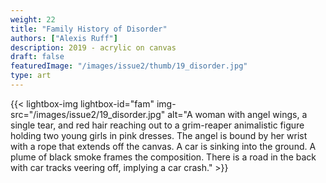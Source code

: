 ```yaml
---
weight: 22
title: "Family History of Disorder"
authors: ["Alexis Ruff"]
description: 2019 - acrylic on canvas
draft: false
featuredImage: "/images/issue2/thumb/19_disorder.jpg"
type: art
---
```


{{< lightbox-img lightbox-id="fam" img-src="/images/issue2/19_disorder.jpg" alt="A woman with angel wings, a single tear, and red hair reaching out to a grim-reaper animalistic figure holding two young girls in pink dresses. The angel is bound by her wrist with a rope that extends off the canvas. A car is sinking into the ground. A plume of black smoke frames the composition. There is a road in the back with car tracks veering off, implying a car crash." >}}
